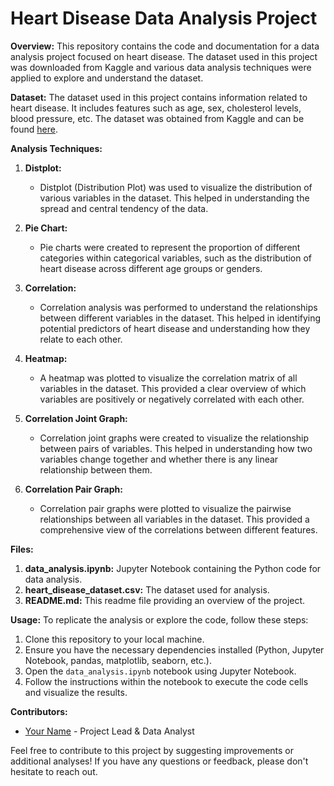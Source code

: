 # Heart Disease Data Analysis Project

**Overview:**
This repository contains the code and documentation for a data analysis project focused on heart disease. The dataset used in this project was downloaded from Kaggle and various data analysis techniques were applied to explore and understand the dataset.

**Dataset:**
The dataset used in this project contains information related to heart disease. It includes features such as age, sex, cholesterol levels, blood pressure, etc. The dataset was obtained from Kaggle and can be found [here](link_to_dataset).

**Analysis Techniques:**

1. **Distplot:**
   - Distplot (Distribution Plot) was used to visualize the distribution of various variables in the dataset. This helped in understanding the spread and central tendency of the data.

2. **Pie Chart:**
   - Pie charts were created to represent the proportion of different categories within categorical variables, such as the distribution of heart disease across different age groups or genders.

3. **Correlation:**
   - Correlation analysis was performed to understand the relationships between different variables in the dataset. This helped in identifying potential predictors of heart disease and understanding how they relate to each other.

4. **Heatmap:**
   - A heatmap was plotted to visualize the correlation matrix of all variables in the dataset. This provided a clear overview of which variables are positively or negatively correlated with each other.

5. **Correlation Joint Graph:**
   - Correlation joint graphs were created to visualize the relationship between pairs of variables. This helped in understanding how two variables change together and whether there is any linear relationship between them.

6. **Correlation Pair Graph:**
   - Correlation pair graphs were plotted to visualize the pairwise relationships between all variables in the dataset. This provided a comprehensive view of the correlations between different features.

**Files:**

1. **data_analysis.ipynb:** Jupyter Notebook containing the Python code for data analysis.
2. **heart_disease_dataset.csv:** The dataset used for analysis.
3. **README.md:** This readme file providing an overview of the project.

**Usage:**
To replicate the analysis or explore the code, follow these steps:
1. Clone this repository to your local machine.
2. Ensure you have the necessary dependencies installed (Python, Jupyter Notebook, pandas, matplotlib, seaborn, etc.).
3. Open the `data_analysis.ipynb` notebook using Jupyter Notebook.
4. Follow the instructions within the notebook to execute the code cells and visualize the results.

**Contributors:**
- [Your Name](link_to_github_profile) - Project Lead & Data Analyst

Feel free to contribute to this project by suggesting improvements or additional analyses! If you have any questions or feedback, please don't hesitate to reach out.
